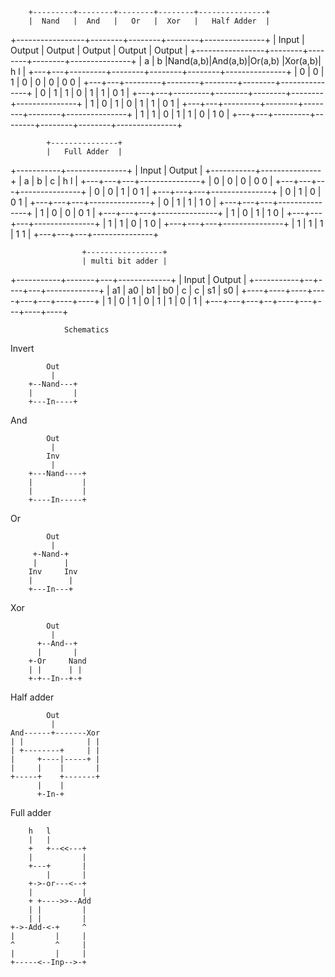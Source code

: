         +---------+--------+--------+--------+---------------+
        |  Nand   |  And   |   Or   |  Xor   |   Half Adder  |
+-----------------+--------+--------+--------+---------------+
| Input | Output  | Output | Output | Output |    Output     |
+-----------------+--------+--------+--------+---------------+
| a | b |Nand(a,b)|And(a,b)|Or(a,b) |Xor(a,b)|   h      l    |
+---+---+---------+--------+--------+--------+---------------+
| 0 | 0 |   1     |   0    |   0    |   0    |   0      0    |
+---+---+---------+--------+--------+--------+---------------+
| 0 | 1 |   1     |   0    |   1    |   1    |   0      1    |
+---+---+---------+--------+--------+--------+---------------+
| 1 | 0 |   1     |   0    |   1    |   1    |   0      1    |
+---+---+---------+--------+--------+--------+---------------+
| 1 | 1 |   0     |   1    |   1    |   0    |   1      0    |
+---+---+---------+--------+--------+--------+---------------+

            +---------------+
            |   Full Adder  |
+-----------+---------------+
|   Input   |    Output     |
+-----------+---------------+
| a | b | c |   h      l    |
+---+---+---+---------------+
| 0 | 0 | 0 |   0      0    |
+---+---+---+---------------+
| 0 | 0 | 1 |   0      1    |
+---+---+---+---------------+
| 0 | 1 | 0 |   0      1    |
+---+---+---+---------------+
| 0 | 1 | 1 |   1      0    |
+---+---+---+---------------+
| 1 | 0 | 0 |   0      1    |
+---+---+---+---------------+
| 1 | 0 | 1 |   1      0    |
+---+---+---+---------------+
| 1 | 1 | 0 |   1      0    |
+---+---+---+---------------+
| 1 | 1 | 1 |   1      1    |
+---+---+---+---------------+
                        
                    +-----------------+
                    | multi bit adder |
+-----------+-------+---+-------------+
|       Input           |   Output    |
+-----------+--+----+---+-------------+
| a1 | a0 | b1 | b0 | c | c | s1 | s0 |
+----+----+----+----+---+---+----+----+
| 1  | 0  |  1 | 0  | 1 | 1 | 0  | 1  |
+---+---+---+--+----+---+---+----+----+

                Schematics

Invert

            Out
             |
        +--Nand---+
        |         |
        +---In----+

And

            Out
             |
            Inv
             |
        +---Nand----+
        |           |
        |           | 
        +----In-----+

Or

            Out
             |
         +-Nand-+
         |      |
        Inv     Inv
        |        |
        +---In---+

Xor

            Out
             | 
          +--And--+
          |       |
        +-Or     Nand
        | |      | |
        +-+--In--+-+

Half adder

            Out
             |
    And------+-------Xor
    | |              | |
    | +--------+     | |
    |     +----|-----+ | 
    |     |    |       |
    +-----+    +-------+
          |    | 
          +-In-+

Full adder

        h   l
        |   |
        +   +--<<---+
        |           |
        +---+       |
            |       |
        +->-or---<--+  
        |           |
        + +---->>--Add
        | |         |
        | |         |
    +->-Add-<-+     ^
    |         |     |
    ^         ^     |
    |         |     | 
    +-----<--Inp-->-+


